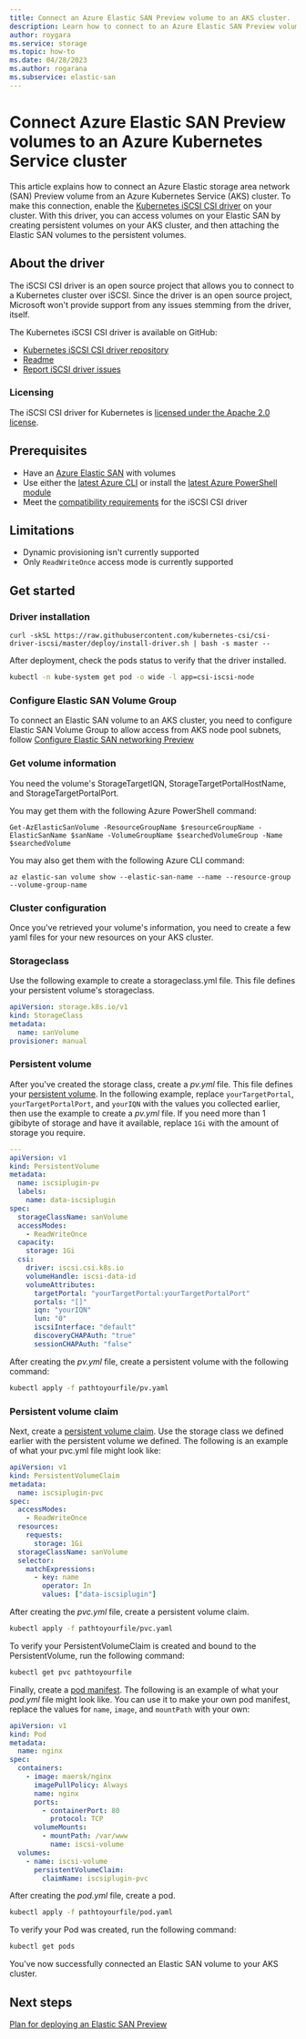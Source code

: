 ```yaml
---
title: Connect an Azure Elastic SAN Preview volume to an AKS cluster.
description: Learn how to connect to an Azure Elastic SAN Preview volume an Azure Kubernetes Service cluster.
author: roygara
ms.service: storage
ms.topic: how-to
ms.date: 04/28/2023
ms.author: rogarana
ms.subservice: elastic-san
---
```


# Connect Azure Elastic SAN Preview volumes to an Azure Kubernetes Service cluster

This article explains how to connect an Azure Elastic storage area network (SAN) Preview volume from an Azure Kubernetes Service (AKS) cluster. To make this connection, enable the [Kubernetes iSCSI CSI driver](https://github.com/kubernetes-csi/csi-driver-iscsi) on your cluster. With this driver, you can access volumes on your Elastic SAN by creating persistent volumes on your AKS cluster, and then attaching the Elastic SAN volumes to the persistent volumes. 

## About the driver

The iSCSI CSI driver is an open source project that allows you to connect to a Kubernetes cluster over iSCSI. Since the driver is an open source project, Microsoft won't provide support from any issues stemming from the driver, itself.

The Kubernetes iSCSI CSI driver is available on GitHub:

- [Kubernetes iSCSI CSI driver repository](https://github.com/kubernetes-csi/csi-driver-iscsi)
- [Readme](https://github.com/kubernetes-csi/csi-driver-iscsi/blob/master/README.md)
- [Report iSCSI driver issues](https://github.com/kubernetes-csi/csi-driver-iscsi/issues)

### Licensing

The iSCSI CSI driver for Kubernetes is [licensed under the Apache 2.0 license](https://github.com/kubernetes-csi/csi-driver-iscsi/blob/master/LICENSE).

## Prerequisites

- Have an [Azure Elastic SAN](elastic-san-create.md) with volumes
- Use either the [latest Azure CLI](/cli/azure/install-azure-cli) or install the [latest Azure PowerShell module](/powershell/azure/install-azure-powershell)
- Meet the [compatibility requirements](https://github.com/kubernetes-csi/csi-driver-iscsi/blob/master/README.md#container-images--kubernetes-compatibility) for the iSCSI CSI driver

## Limitations

- Dynamic provisioning isn't currently supported
- Only `ReadWriteOnce` access mode is currently supported

## Get started

### Driver installation

```
curl -skSL https://raw.githubusercontent.com/kubernetes-csi/csi-driver-iscsi/master/deploy/install-driver.sh | bash -s master --
```

After deployment, check the pods status to verify that the driver installed.

```bash
kubectl -n kube-system get pod -o wide -l app=csi-iscsi-node
```
### Configure Elastic SAN Volume Group

To connect an Elastic SAN volume to an AKS cluster, you need to configure Elastic SAN Volume Group to allow access from AKS node pool subnets, follow [Configure Elastic SAN networking Preview](elastic-san-networking.md)

### Get volume information

You need the volume's StorageTargetIQN, StorageTargetPortalHostName, and StorageTargetPortalPort.

You may get them with the following Azure PowerShell command:

```azurepowershell
Get-AzElasticSanVolume -ResourceGroupName $resourceGroupName -ElasticSanName $sanName -VolumeGroupName $searchedVolumeGroup -Name $searchedVolume 
```

You may also get them with the following Azure CLI command:

```azurecli
az elastic-san volume show --elastic-san-name --name --resource-group --volume-group-name
```

### Cluster configuration

Once you've retrieved your volume's information, you need to create a few yaml files for your new resources on your AKS cluster.

### Storageclass

Use the following example to create a storageclass.yml file. This file defines your persistent volume's storageclass.

```yml
apiVersion: storage.k8s.io/v1
kind: StorageClass
metadata:
  name: sanVolume
provisioner: manual
```

### Persistent volume

After you've created the storage class, create a *pv.yml* file. This file defines your [persistent volume](../../aks/concepts-storage.md#persistent-volumes). In the following example, replace `yourTargetPortal`, `yourTargetPortalPort`, and `yourIQN` with the values you collected earlier, then use the example to create a *pv.yml* file. If you need more than 1 gibibyte of storage and have it available, replace `1Gi` with the amount of storage you require.

```yml
---
apiVersion: v1
kind: PersistentVolume
metadata:
  name: iscsiplugin-pv
  labels:
    name: data-iscsiplugin
spec:
  storageClassName: sanVolume
  accessModes:
    - ReadWriteOnce
  capacity:
    storage: 1Gi
  csi:
    driver: iscsi.csi.k8s.io
    volumeHandle: iscsi-data-id
    volumeAttributes:
      targetPortal: "yourTargetPortal:yourTargetPortalPort"
      portals: "[]"
      iqn: "yourIQN"
      lun: "0"
      iscsiInterface: "default"
      discoveryCHAPAuth: "true"
      sessionCHAPAuth: "false"
```

After creating the *pv.yml* file, create a persistent volume with the following command:

```bash
kubectl apply -f pathtoyourfile/pv.yaml
```

### Persistent volume claim

Next, create a [persistent volume claim](../../aks/concepts-storage.md#persistent-volume-claims). Use the storage class we defined earlier with the persistent volume we defined. The following is an example of what your pvc.yml file might look like:

```yml
apiVersion: v1
kind: PersistentVolumeClaim
metadata:
  name: iscsiplugin-pvc
spec:
  accessModes:
    - ReadWriteOnce
  resources:
    requests:
      storage: 1Gi
  storageClassName: sanVolume
  selector:
    matchExpressions:
      - key: name
        operator: In
        values: ["data-iscsiplugin"]
```

After creating the *pvc.yml* file, create a persistent volume claim.

```bash
kubectl apply -f pathtoyourfile/pvc.yaml
```

To verify your PersistentVolumeClaim is created and bound to the PersistentVolume, run the following command: 

```bash
kubectl get pvc pathtoyourfile 
```


Finally, create a [pod manifest](../../aks/concepts-clusters-workloads.md#pods). The following is an example of what your *pod.yml* file might look like. You can use it to make your own pod manifest, replace the values for `name`, `image`, and `mountPath` with your own:

```yml
apiVersion: v1
kind: Pod
metadata:
  name: nginx
spec:
  containers:
    - image: maersk/nginx
      imagePullPolicy: Always
      name: nginx
      ports:
        - containerPort: 80
          protocol: TCP
      volumeMounts:
        - mountPath: /var/www
          name: iscsi-volume
  volumes:
    - name: iscsi-volume
      persistentVolumeClaim:
        claimName: iscsiplugin-pvc
```

After creating the *pod.yml* file, create a pod.

```bash
kubectl apply -f pathtoyourfile/pod.yaml
```

To verify your Pod was created, run the following command: 

```bash
kubectl get pods  
```

You've now successfully connected an Elastic SAN volume to your AKS cluster.

## Next steps

[Plan for deploying an Elastic SAN Preview](elastic-san-planning.md)

<!-- LINKS - internal -->
[Configure Elastic SAN networking Preview]: elastic-san-networking.md
